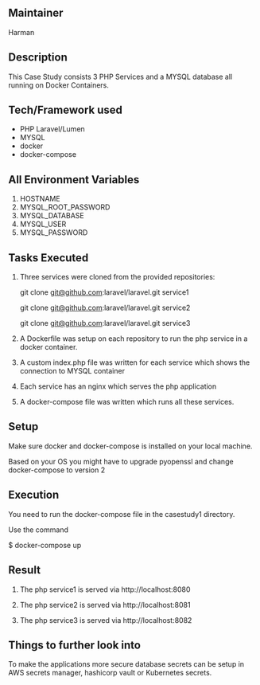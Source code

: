 ## Maintainer
Harman

## Description
This Case Study consists 3 PHP Services and a MYSQL database all running on Docker Containers.
  
## Tech/Framework used
* PHP Laravel/Lumen
* MYSQL
* docker
* docker-compose

## All Environment Variables
1. HOSTNAME
2. MYSQL_ROOT_PASSWORD
3. MYSQL_DATABASE
4. MYSQL_USER
5. MYSQL_PASSWORD

## Tasks Executed
1. Three services were cloned from the provided repositories:

	 git clone git@github.com:laravel/laravel.git service1

 	git clone git@github.com:laravel/laravel.git service2

 	git clone git@github.com:laravel/laravel.git service3

2. A Dockerfile was setup on each repository to run the php service in a docker container.

3. A custom index.php file was written for each service which shows the connection to MYSQL container

4. Each service has an nginx which serves the php application

5. A docker-compose file was written which runs all these services.

## Setup
Make sure docker and docker-compose is installed on your local machine.

Based on your OS you might have to upgrade pyopenssl and change docker-compose to version 2

## Execution
You need to run the docker-compose file in the casestudy1 directory.

Use the command

$ docker-compose up

## Result

1. The php service1 is served via http://localhost:8080

2. The php service2 is served via http://localhost:8081

3. The php service3 is served via http://localhost:8082

## Things to further look into

To make the applications more secure database secrets can be setup in AWS secrets manager, hashicorp vault or Kubernetes secrets. 
